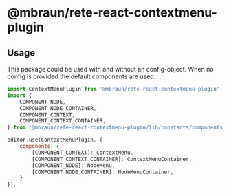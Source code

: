 # @mbraun/rete-react-contextmenu-plugin

## Usage

This package could be used with and without an config-object.
When no config is provided the default components are used.

```javascript
import ContextMenuPlugin from '@mbraun/rete-react-contextmenu-plugin';
import {
    COMPONENT_NODE,
    COMPONENT_NODE_CONTAINER,
    COMPONENT_CONTEXT,
    COMPONENT_CONTEXT_CONTAINER,
} from '@mbraun/rete-react-contextmenu-plugin/lib/constants/components';

editor.use(ContextMenuPlugin, {
    components: {
        [COMPONENT_CONTEXT]: ContextMenu,
        [COMPONENT_CONTEXT_CONTAINER]: ContextMenuContainer,
        [COMPONENT_NODE]: NodeMenu,
        [COMPONENT_NODE_CONTAINER]: NodeMenuContainer,
    }
});
```

